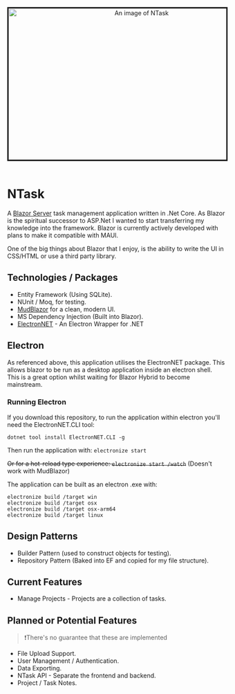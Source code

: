 <div align="center">
<img src="https://i.imgur.com/h7KHBm4.png" alt="An image of NTask" alt="Markdown Monster icon" style="margin-right: 10px; border-style: solid; margin-bottom: 20px;" width="600" height="350"/>
</div>


# NTask
A [Blazor Server](https://docs.microsoft.com/en-us/aspnet/core/blazor/hosting-models?view=aspnetcore-6.0) task management application written in .Net Core. As Blazor is the spiritual successor to ASP.Net I wanted to start transferring my knowledge into the framework. Blazor is currently actively developed with plans to make it compatible with MAUI.

One of the big things about Blazor that I enjoy, is the ability to write the UI in CSS/HTML or use a third party library.

## Technologies / Packages
- Entity Framework (Using SQLite).
- NUnit / Moq, for testing.
- [MudBlazor](https://mudblazor.com) for a clean, modern UI.
- MS Dependency Injection (Built into Blazor).
- [ElectronNET](https://github.com/ElectronNET/Electron.NET) - An Electron Wrapper for .NET

## Electron
As referenced above, this application utilises the ElectronNET package. This allows blazor to be run as a desktop application inside an electron shell. This is a great option whilst waiting for Blazor Hybrid to become mainstream.

### Running Electron
If you download this repository, to run the application within electron you'll need the ElectronNET.CLI tool:

```dotnet tool install ElectronNET.CLI -g```

Then run the application with:
```electronize start```

~~Or for a hot-reload type experience: ```electronize start /watch```~~
(Doesn't work with MudBlazor)


The application can be built as an electron .exe with:

```
electronize build /target win
electronize build /target osx
electronize build /target osx-arm64
electronize build /target linux
```

## Design Patterns
- Builder Pattern (used to construct objects for testing).
- Repository Pattern (Baked into EF and copied for my file structure).

## Current Features
- Manage Projects - Projects are a collection of tasks.

## Planned or Potential Features

>❗There's no guarantee that these are implemented

- File Upload Support.
- User Management / Authentication.
- Data Exporting.
- NTask API - Separate the frontend and backend.
- Project / Task Notes.